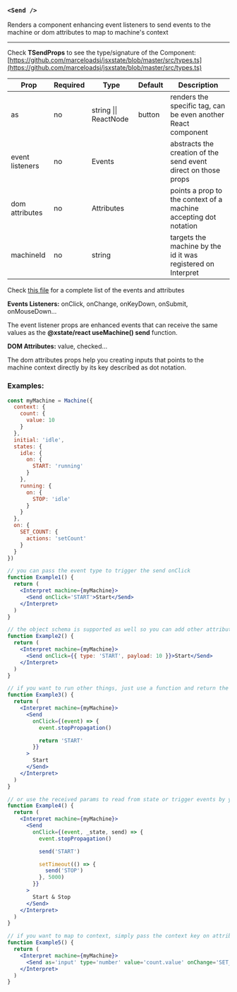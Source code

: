 ### `<Send />`

Renders a component enhancing event listeners to send events to the machine or dom attributes to map to machine's context

---

Check **TSendProps** to see the type/signature of the Component:
[https://github.com/marceloadsj/jsxstate/blob/master/src/types.ts](https://github.com/marceloadsj/jsxstate/blob/master/src/types.ts)

| Prop            | Required | Type                  | Default | Description                                                      |
| --------------- | -------- | --------------------- | ------- | ---------------------------------------------------------------- |
| as              | no       | string \|\| ReactNode | button  | renders the specific tag, can be even another React component    |
| event listeners | no       | Events                |         | abstracts the creation of the send event direct on those props   |
| dom attributes  | no       | Attributes            |         | points a prop to the context of a machine accepting dot notation |
| machineId       | no       | string                |         | targets the machine by the id it was registered on Interpret     |

Check [this file](https://github.com/marceloadsj/jsxstate/blob/master/src/constants/index.tsx) for a complete list of the events and attributes

**Events Listeners:** onClick, onChange, onKeyDown, onSubmit, onMouseDown...

The event listener props are enhanced events that can receive the same values as the **@xstate/react useMachine() send** function.

**DOM Attributes:** value, checked...

The dom attributes props help you creating inputs that points to the machine context directly by its key described as dot notation.

### Examples:

```jsx
const myMachine = Machine({
  context: {
    count: {
      value: 10
    }
  },
  initial: 'idle',
  states: {
    idle: {
      on: {
        START: 'running'
      }
    },
    running: {
      on: {
        STOP: 'idle'
      }
    }
  },
  on: {
    SET_COUNT: {
      actions: 'setCount'
    }
  }
})

// you can pass the event type to trigger the send onClick
function Example1() {
  return (
    <Interpret machine={myMachine}>
      <Send onClick='START'>Start</Send>
    </Interpret>
  )
}

// the object schema is supported as well so you can add other attributes
function Example2() {
  return (
    <Interpret machine={myMachine}>
      <Send onClick={{ type: 'START', payload: 10 }}>Start</Send>
    </Interpret>
  )
}

// if you want to run other things, just use a function and return the event as string or object
function Example3() {
  return (
    <Interpret machine={myMachine}>
      <Send
        onClick={(event) => {
          event.stopPropagation()

          return 'START'
        }}
      >
        Start
      </Send>
    </Interpret>
  )
}

// or use the received params to read from state or trigger events by yourself
function Example4() {
  return (
    <Interpret machine={myMachine}>
      <Send
        onClick={(event, _state, send) => {
          event.stopPropagation()

          send('START')

          setTimeout(() => {
            send('STOP')
          }, 5000)
        }}
      >
        Start & Stop
      </Send>
    </Interpret>
  )
}

// if you want to map to context, simply pass the context key on attribute as dot notation
function Example5() {
  return (
    <Interpret machine={myMachine}>
      <Send as='input' type='number' value='count.value' onChange='SET_COUNT' />
    </Interpret>
  )
}
```
